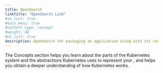```yaml
---
title: OpenSearch
linkTitle: "OpenSearch Link"
#no_list: true
#main_menu: true
#content_type: concept
#weight: 40
#no_list: true
description: OpenSearch for packaging an application along with its runtime dependencies.
---
```


<!-- overview -->

The Concepts section helps you learn about the parts of the Kubernetes system and the abstractions Kubernetes uses to represent your , and helps you obtain a deeper understanding of how Kubernetes works.



<!-- body -->
